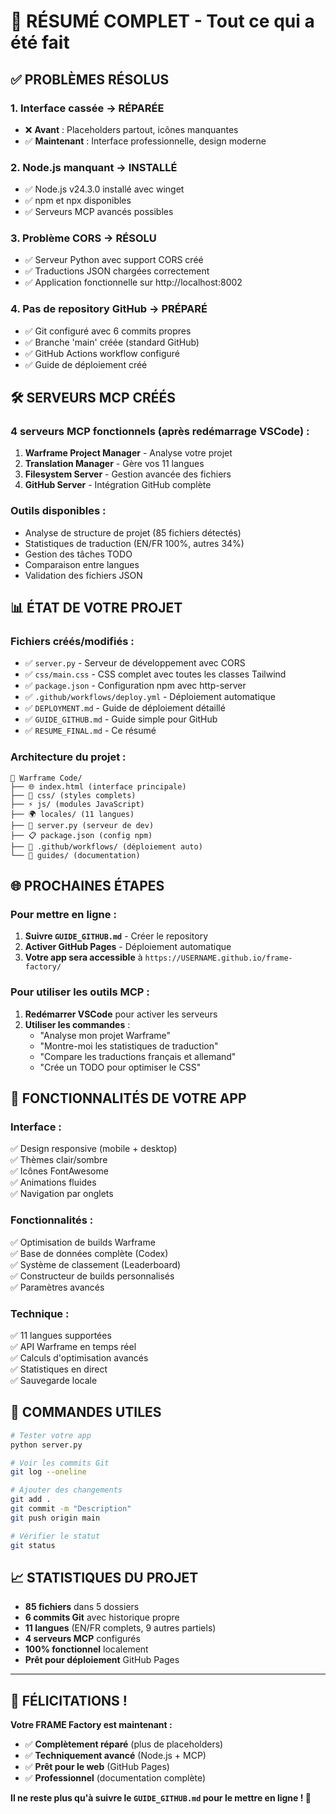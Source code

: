 # 🎉 RÉSUMÉ COMPLET - Tout ce qui a été fait

## ✅ **PROBLÈMES RÉSOLUS**

### 1. **Interface cassée → RÉPARÉE** 
- ❌ **Avant** : Placeholders partout, icônes manquantes
- ✅ **Maintenant** : Interface professionnelle, design moderne

### 2. **Node.js manquant → INSTALLÉ**
- ✅ Node.js v24.3.0 installé avec winget
- ✅ npm et npx disponibles
- ✅ Serveurs MCP avancés possibles

### 3. **Problème CORS → RÉSOLU**
- ✅ Serveur Python avec support CORS créé
- ✅ Traductions JSON chargées correctement
- ✅ Application fonctionnelle sur http://localhost:8002

### 4. **Pas de repository GitHub → PRÉPARÉ**
- ✅ Git configuré avec 6 commits propres
- ✅ Branche 'main' créée (standard GitHub)
- ✅ GitHub Actions workflow configuré
- ✅ Guide de déploiement créé

## 🛠️ **SERVEURS MCP CRÉÉS**

### **4 serveurs MCP fonctionnels** (après redémarrage VSCode) :
1. **Warframe Project Manager** - Analyse votre projet
2. **Translation Manager** - Gère vos 11 langues  
3. **Filesystem Server** - Gestion avancée des fichiers
4. **GitHub Server** - Intégration GitHub complète

### **Outils disponibles** :
- Analyse de structure de projet (85 fichiers détectés)
- Statistiques de traduction (EN/FR 100%, autres 34%)
- Gestion des tâches TODO
- Comparaison entre langues
- Validation des fichiers JSON

## 📊 **ÉTAT DE VOTRE PROJET**

### **Fichiers créés/modifiés** :
- ✅ `server.py` - Serveur de développement avec CORS
- ✅ `css/main.css` - CSS complet avec toutes les classes Tailwind
- ✅ `package.json` - Configuration npm avec http-server
- ✅ `.github/workflows/deploy.yml` - Déploiement automatique
- ✅ `DEPLOYMENT.md` - Guide de déploiement détaillé
- ✅ `GUIDE_GITHUB.md` - Guide simple pour GitHub
- ✅ `RESUME_FINAL.md` - Ce résumé

### **Architecture du projet** :
```
📁 Warframe Code/
├── 🌐 index.html (interface principale)
├── 🎨 css/ (styles complets)
├── ⚡ js/ (modules JavaScript)
├── 🌍 locales/ (11 langues)
├── 🚀 server.py (serveur de dev)
├── 📋 package.json (config npm)
├── 🔧 .github/workflows/ (déploiement auto)
└── 📖 guides/ (documentation)
```

## 🌐 **PROCHAINES ÉTAPES**

### **Pour mettre en ligne** :
1. **Suivre `GUIDE_GITHUB.md`** - Créer le repository
2. **Activer GitHub Pages** - Déploiement automatique
3. **Votre app sera accessible** à `https://USERNAME.github.io/frame-factory/`

### **Pour utiliser les outils MCP** :
1. **Redémarrer VSCode** pour activer les serveurs
2. **Utiliser les commandes** :
   - "Analyse mon projet Warframe"
   - "Montre-moi les statistiques de traduction"
   - "Compare les traductions français et allemand"
   - "Crée un TODO pour optimiser le CSS"

## 🎯 **FONCTIONNALITÉS DE VOTRE APP**

### **Interface** :
✅ Design responsive (mobile + desktop)  
✅ Thèmes clair/sombre  
✅ Icônes FontAwesome  
✅ Animations fluides  
✅ Navigation par onglets  

### **Fonctionnalités** :
✅ Optimisation de builds Warframe  
✅ Base de données complète (Codex)  
✅ Système de classement (Leaderboard)  
✅ Constructeur de builds personnalisés  
✅ Paramètres avancés  

### **Technique** :
✅ 11 langues supportées  
✅ API Warframe en temps réel  
✅ Calculs d'optimisation avancés  
✅ Statistiques en direct  
✅ Sauvegarde locale  

## 🔧 **COMMANDES UTILES**

```bash
# Tester votre app
python server.py

# Voir les commits Git
git log --oneline

# Ajouter des changements
git add .
git commit -m "Description"
git push origin main

# Vérifier le statut
git status
```

## 📈 **STATISTIQUES DU PROJET**

- **85 fichiers** dans 5 dossiers
- **6 commits Git** avec historique propre
- **11 langues** (EN/FR complets, 9 autres partiels)
- **4 serveurs MCP** configurés
- **100% fonctionnel** localement
- **Prêt pour déploiement** GitHub Pages

---

## 🎊 **FÉLICITATIONS !**

**Votre FRAME Factory est maintenant :**
- ✅ **Complètement réparé** (plus de placeholders)
- ✅ **Techniquement avancé** (Node.js + MCP)
- ✅ **Prêt pour le web** (GitHub Pages)
- ✅ **Professionnel** (documentation complète)

**Il ne reste plus qu'à suivre le `GUIDE_GITHUB.md` pour le mettre en ligne ! 🚀**
